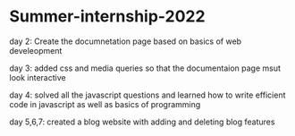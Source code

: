 # Summer-internship-2022

day 2: Create the documnetation page based on basics of web develeopment

day 3: added css and media queries so that the documentaion page msut look interactive

day 4: solved all the javascript questions and learned how to write efficient code in javascript as well as basics of programming

day 5,6,7: created a blog website with adding and deleting blog features
